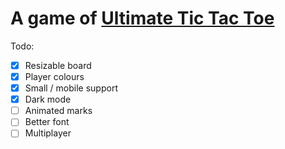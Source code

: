 # A game of [Ultimate Tic Tac Toe](https://mathwithbaddrawings.com/2013/06/16/ultimate-tic-tac-toe/)

Todo:

- [x] Resizable board
- [x] Player colours
- [x] Small / mobile support
- [x] Dark mode
- [ ] Animated marks
- [ ] Better font
- [ ] Multiplayer
